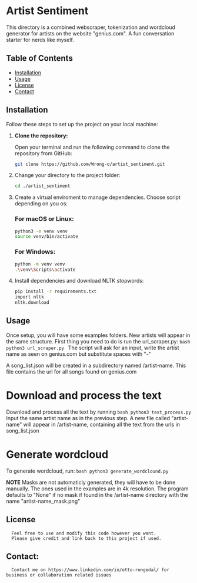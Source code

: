 # Artist Sentiment

This directory is a combined webscraper, tokenization and wordcloud generator for artists on the website "genius.com".
A fun conversation starter for nerds like myself.

## Table of Contents

- [Installation](#installation)
- [Usage](#usage)
- [License](#license)
- [Contact](#contact)

## Installation

Follow these steps to set up the project on your local machine:

1. **Clone the repository:**

   Open your terminal and run the following command to clone the repository from GitHub:

   ```bash
   git clone https://github.com/Wrong-o/artist_sentiment.git
   ```
2.
   Change your directory to the project folder:

   ```bash
   cd ./artist_sentiment
   ```
3.
   Create a virtual enviroment to manage dependencies. Choose script depending on you os:

      ### For macOS or Linux:

      ```bash
      python3 -m venv venv
      source venv/bin/activate
      ```
      ### For Windows:

      ```bash
      python -m venv venv
      .\venv\Scripts\activate
      ```

4.
   Install dependencies and download NLTK stopwords:
      ```bash
      pip install -r requirements.txt
      import nltk
      nltk.download
      ```
   
## Usage
Once setup, you will have some examples folders. New artists will appear in the same structure.
   First thing you need to do is run the url_scraper.py:
      ```bash
      python3 url_scraper.py
      ```
The script will ask for an input, write the artist name as seen on genius.com but substitute spaces with "-" 

A song_list.json will be created in a subdirectory named /artist-name. This file contains the url for all songs found on genius.com

# Download and process the text
 Download and process all the text by running
          ```bash
    python3 text_process.py
      ```
 Input the same artist name as in the previous step. 
 A new file called "artist-name" will appear in /artist-name, containing all the text from the urls in song_list.json

 # Generate wordcloud
 To generate wordcloud, run: 
           ```bash
    python3 generate_wordclound.py
      ```

**NOTE** Masks are not automaticly generated, they will have to be done manually. The ones used in the examples are in 4k resolution. The program defaults to "None" if no mask if found in the /artist-name directory with the name "artist-name_mask.png"

## License
      Feel free to use and modify this code however you want. 
      Please give credit and link back to this project if used.

## Contact:
      Contact me on https://www.linkedin.com/in/otto-rongedal/ for business or collaboration related issues
